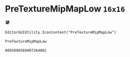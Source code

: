 # PreTextureMipMapLow `16x16`
<img src="/img/PreTextureMipMapLow.png" width=16 height=16>

``` CSharp
EditorGUIUtility.IconContent("PreTextureMipMapLow")
```
```
PreTextureMipMapLow
```
```
6692696569407264862
```
